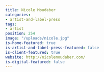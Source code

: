 ```yaml
---
title: Nicole Moudaber
categories:
- artist-and-label-press
tags:
- artist
position: 254
image: "/uploads/nicole.jpg"
is-home-featured: true
is-artist-and-label-press-featured: false
is-client-featured: true
website: http://nicolemoudaber.com/
is-digital-featured: false
---
```


